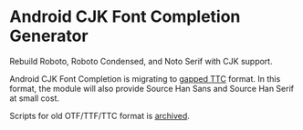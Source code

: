 # Android CJK Font Completion Generator

Rebuild Roboto, Roboto Condensed, and Noto Serif with CJK support.

Android CJK Font Completion is migrating to [gapped TTC](https://github.com/be5invis/Sarasa-Gothic/issues/114#issuecomment-541419690) format.
In this format, the module will also provide Source Han Sans and Source Han Serif at small cost.

Scripts for old OTF/TTF/TTC format is [archived](https://github.com/CyanoHao/android-cjk-font-completion-generator/tree/archive-2019).
